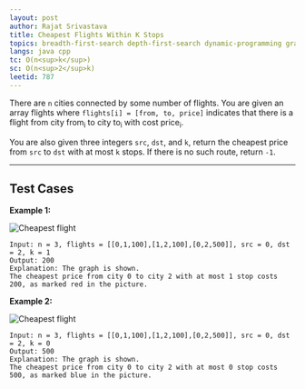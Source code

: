 ```yaml
---
layout: post
author: Rajat Srivastava
title: Cheapest Flights Within K Stops
topics: breadth-first-search depth-first-search dynamic-programming graph
langs: java cpp
tc: O(n<sup>k</sup>)
sc: O(n<sup>2</sup>k)
leetid: 787
---
```


There are `n` cities connected by some number of flights. 
You are given an array flights where `flights[i] = [from, to, price]` 
indicates that there is a flight from city from<sub>i</sub> to city to<sub>i</sub> with cost price<sub>i</sub>.

You are also given three integers `src`, `dst`, and `k`, 
return the cheapest price from `src` to `dst` with at most `k` stops. If there is no such route, return `-1`.

---

## Test Cases

**Example 1:**

![Cheapest flight]({{site.github.url}}/assets/img/code/995.png)
```
Input: n = 3, flights = [[0,1,100],[1,2,100],[0,2,500]], src = 0, dst = 2, k = 1
Output: 200
Explanation: The graph is shown.
The cheapest price from city 0 to city 2 with at most 1 stop costs 200, as marked red in the picture.
```

**Example 2:**

![Cheapest flight]({{site.github.url}}/assets/img/code/995.png)
```
Input: n = 3, flights = [[0,1,100],[1,2,100],[0,2,500]], src = 0, dst = 2, k = 0
Output: 500
Explanation: The graph is shown.
The cheapest price from city 0 to city 2 with at most 0 stop costs 500, as marked blue in the picture.
```